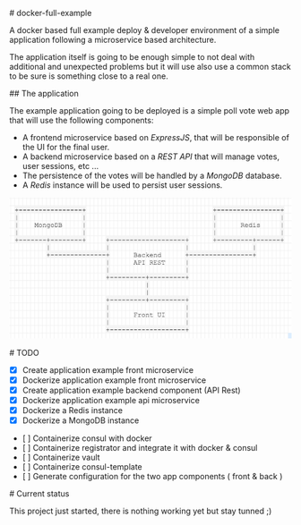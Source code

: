 # docker-full-example

A docker based full example deploy & developer environment of a simple
application following a microservice based architecture.

The application itself is going to be enough simple to not deal with
additional and unexpected problems but it will use also use a common stack to
be sure is something close to a real one.

## The application

The example application going to be deployed is a simple poll vote web app
that will use the following components:

* A frontend microservice based on *ExpressJS*, that will be responsible of
  the UI for the final user.
* A backend microservice based on a *REST API* that will manage votes,
  user sessions, etc ...
* The persistence of the votes will be handled by a *MongoDB* database.
* A *Redis* instance will be used to persist user sessions.

![Application Arquitecture](docs/fig1.png)



# TODO

- [x] Create application example front microservice
- [x] Dockerize application example front microservice
- [x] Create application example backend component (API Rest)
- [x] Dockerize application example api microservice
- [x] Dockerize a Redis instance
- [x] Dockerize a MongoDB instance
- [ ] Containerize consul with docker
- [ ] Containerize registrator and integrate it with docker & consul
- [ ] Containerize vault
- [ ] Containerize consul-template
- [ ] Generate configuration for the two app components ( front & back )

# Current status

This project just started, there is nothing working yet but stay tunned ;)
